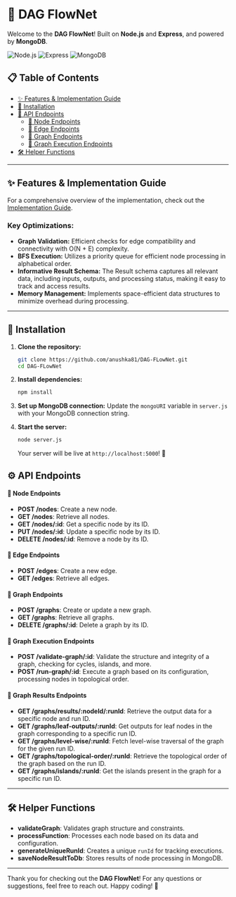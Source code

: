 # 🚀 DAG FlowNet

Welcome to the **DAG FlowNet**! Built on **Node.js** and **Express**, and powered by **MongoDB**.

![Node.js](https://img.shields.io/badge/Node.js-6DA55F?style=for-the-badge&logo=nodedotjs&logoColor=white) ![Express](https://img.shields.io/badge/Express-000000?style=for-the-badge&logo=express&logoColor=white) ![MongoDB](https://img.shields.io/badge/MongoDB-4EA94B?style=for-the-badge&logo=mongodb&logoColor=white)

## 📋 Table of Contents
- [✨ Features & Implementation Guide](#-features)
- [🔧 Installation](#-installation)
- [📡 API Endpoints](#api-endpoints)
  - [🔗 Node Endpoints](#node-endpoints)
  - [🔗 Edge Endpoints](#edge-endpoints)
  - [🔗 Graph Endpoints](#graph-endpoints)
  - [🔗 Graph Execution Endpoints](#graph-execution-endpoints)
- [🛠 Helper Functions](#helper-functions)

---

## ✨ Features & Implementation Guide

For a comprehensive overview of the implementation, check out the [Implementation Guide](https://docs.google.com/document/d/1BRCRPmDuuuDzebZkeF0TLpaTjq9ol43PZTYCPOjqQsE/edit?usp=sharing).

### Key Optimizations:
- **Graph Validation:** Efficient checks for edge compatibility and connectivity with O(N + E) complexity.
- **BFS Execution:** Utilizes a priority queue for efficient node processing in alphabetical order.
- **Informative Result Schema:** The Result schema captures all relevant data, including inputs, outputs, and processing status, making it easy to track and access results.
-  **Memory Management:** Implements space-efficient data structures to minimize overhead during processing.

--- 

## 🔧 Installation

1. **Clone the repository:**
   ```bash
   git clone https://github.com/anushka81/DAG-FLowNet.git
   cd DAG-FLowNet
   ```

2. **Install dependencies:**
   ```bash
   npm install
   ```

3. **Set up MongoDB connection:**
   Update the `mongoURI` variable in `server.js` with your MongoDB connection string.

4. **Start the server:**
   ```bash
   node server.js
   ```
   Your server will be live at `http://localhost:5000`! 🎉

## ⚙️ API Endpoints

#### 🔗 **Node Endpoints**
- **POST /nodes**: Create a new node.
- **GET /nodes**: Retrieve all nodes.
- **GET /nodes/:id**: Get a specific node by its ID.
- **PUT /nodes/:id**: Update a specific node by its ID.
- **DELETE /nodes/:id**: Remove a node by its ID.

#### 🔗 **Edge Endpoints**
- **POST /edges**: Create a new edge.
- **GET /edges**: Retrieve all edges.

#### 🔗 **Graph Endpoints**
- **POST /graphs**: Create or update a new graph.
- **GET /graphs**: Retrieve all graphs.
- **DELETE /graphs/:id**: Delete a graph by its ID.

#### 🔗 **Graph Execution Endpoints**
- **POST /validate-graph/:id**: Validate the structure and integrity of a graph, checking for cycles, islands, and more.
- **POST /run-graph/:id**: Execute a graph based on its configuration, processing nodes in topological order.

#### 🔗 **Graph Results Endpoints**
- **GET /graphs/results/:nodeId/:runId**: Retrieve the output data for a specific node and run ID.
- **GET /graphs/leaf-outputs/:runId**: Get outputs for leaf nodes in the graph corresponding to a specific run ID.
- **GET /graphs/level-wise/:runId**: Fetch level-wise traversal of the graph for the given run ID.
- **GET /graphs/topological-order/:runId**: Retrieve the topological order of the graph based on the run ID.
- **GET /graphs/islands/:runId**: Get the islands present in the graph for a specific run ID.

---

## 🛠 Helper Functions

- **validateGraph**: Validates graph structure and constraints.
- **processFunction**: Processes each node based on its data and configuration.
- **generateUniqueRunId**: Creates a unique `runId` for tracking executions.
- **saveNodeResultToDb**: Stores results of node processing in MongoDB.

---

Thank you for checking out the **DAG FlowNet**! For any questions or suggestions, feel free to reach out. Happy coding! 🌟
```
